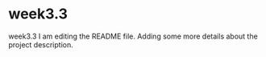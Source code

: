 # week3.3
week3.3
I am editing the README file. Adding some more details about the project description.
